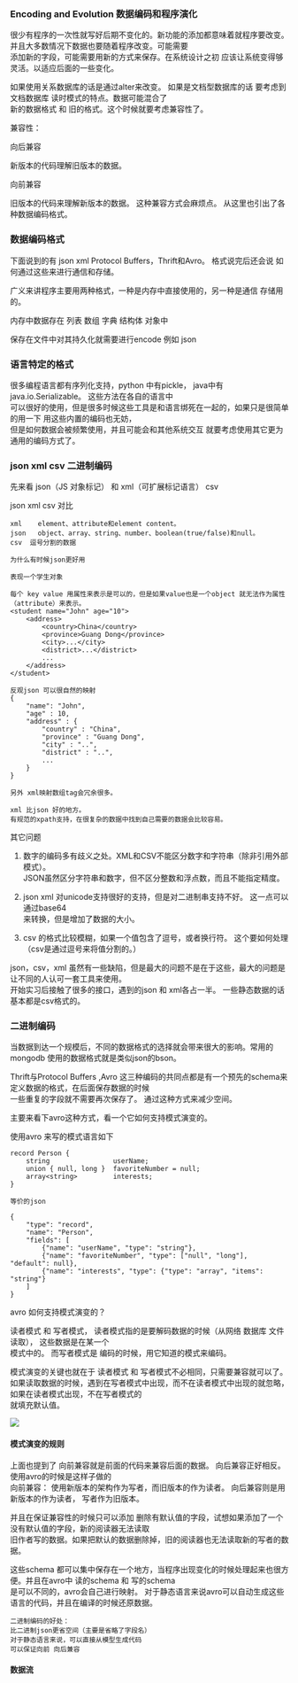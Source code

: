 ### Encoding and Evolution 数据编码和程序演化     

很少有程序的一次性就写好后期不变化的。新功能的添加都意味着就程序要改变。 并且大多数情况下数据也要随着程序改变。可能需要    
添加新的字段，可能需要用新的方式来保存。在系统设计之初 应该让系统变得够灵活。以适应后面的一些变化。     

如果使用关系数据库的话是通过alter来改变。 如果是文档型数据库的话 要考虑到文档数据库 读时模式的特点。数据可能混合了   
新的数据格式 和 旧的格式。这个时候就要考虑兼容性了。     

兼容性：    

向后兼容     

新版本的代码理解旧版本的数据。

向前兼容    

旧版本的代码来理解新版本的数据。 这种兼容方式会麻烦点。 从这里也引出了各种数据编码格式。   

### 数据编码格式      
下面说到的有 json xml Protocol Buffers，Thrift和Avro。 格式说完后还会说 如何通过这些来进行通信和存储。     

广义来讲程序主要用两种格式，一种是内存中直接使用的，另一种是通信 存储用的。      

内存中数据存在 列表 数组 字典 结构体 对象中     

保存在文件中对其持久化就需要进行encode 例如 json 

### 语言特定的格式     

很多编程语言都有序列化支持，python 中有pickle， java中有java.io.Serializable。 这些方法在各自的语言中    
可以很好的使用，但是很多时候这些工具是和语言绑死在一起的，如果只是很简单的用一下 用这些内置的编码也无妨，    
但是如何数据会被频繁使用，并且可能会和其他系统交互 就要考虑使用其它更为通用的编码方式了。     


### json xml csv 二进制编码    

先来看 json（JS 对象标记） 和 xml（可扩展标记语言） csv     

json xml csv 对比
    
    xml    element、attribute和element content。
    json   object、array、string、number、boolean(true/false)和null。
    csv  逗号分割的数据
    
    为什么有时候json更好用
    
    表现一个学生对象
    
    每个 key value 用属性来表示是可以的，但是如果value也是一个object 就无法作为属性（attribute）来表示。
    <student name="John" age="10">
        <address>
            <country>China</country>
            <province>Guang Dong</province>
            <city>...</city>
            <district>...</district>
            ...
        </address>
    </student>

    反观json 可以很自然的映射
    {
        "name": "John",
        "age" : 10,
        "address" : {
            "country" : "China",
            "province" : "Guang Dong",
            "city" : "..",
            "district" : "..",
            ...
        }
    }

    另外 xml映射数组tag会冗余很多。
    
    xml 比json 好的地方。
    有规范的xpath支持，在很复杂的数据中找到自己需要的数据会比较容易。

其它问题  

1. 数字的编码多有歧义之处。XML和CSV不能区分数字和字符串（除非引用外部模式）。      
JSON虽然区分字符串和数字，但不区分整数和浮点数，而且不能指定精度。    

2. json xml 对unicode支持很好的支持，但是对二进制串支持不好。 这一点可以通过base64     
来转换，但是增加了数据的大小。    

3. csv 的格式比较模糊，如果一个值包含了逗号，或者换行符。 这个要如何处理（csv是通过逗号来将值分割的。）

json，csv，xml 虽然有一些缺陷，但是最大的问题不是在于这些，最大的问题是让不同的人认可一套工具来使用。     
开始实习后接触了很多的接口，遇到的json 和 xml各占一半。 一些静态数据的话基本都是csv格式的。    

 
### 二进制编码      

当数据到达一个规模后，不同的数据格式的选择就会带来很大的影响。常用的mongodb 使用的数据格式就是类似json的bson。    

Thrift与Protocol Buffers ,Avro 这三种编码的共同点都是有一个预先的schema来定义数据的格式，在后面保存数据的时候     
一些重复的字段就不需要再次保存了。 通过这种方式来减少空间。    

主要来看下avro这种方式，看一个它如何支持模式演变的。    

使用avro 来写的模式语言如下    

    record Person {
        string                userName;
        union { null, long }  favoriteNumber = null;
        array<string>         interests;
    }

    等价的json

    {
        "type": "record",
        "name": "Person",
        "fields": [
            {"name": "userName", "type": "string"},
            {"name": "favoriteNumber", "type": ["null", "long"], "default": null},
            {"name": "interests", "type": {"type": "array", "items": "string"}
        ] 
    }

avro 如何支持模式演变的？      

读者模式 和 写者模式， 读者模式指的是要解码数据的时候（从网络 数据库 文件读取）， 这些数据是在某一个    
模式中的。 而写者模式是 编码的时候，用它知道的模式来编码。      

模式演变的关键也就在于 读者模式 和 写者模式不必相同，只需要兼容就可以了。
如果读取数据的时候，遇到在写者模式中出现，而不在读者模式中出现的就忽略，如果在读者模式出现，不在写者模式的     
就填充默认值。 

![](https://github.com/Vonng/ddia/blob/master/img/fig4-6.png)


#### 模式演变的规则     

上面也提到了 向前兼容就是前面的代码来兼容后面的数据。 向后兼容正好相反。 使用avro的时候是这样子做的      
向前兼容： 使用新版本的架构作为写者，而旧版本的作为读者。 向后兼容则是用新版本的作为读者， 写者作为旧版本。      

并且在保证兼容性的时候只可以添加 删除有默认值的字段，试想如果添加了一个没有默认值的字段，新的阅读器无法读取     
旧作者写的数据。如果把默认的数据删除掉，旧的阅读器也无法读取新的写者的数据。

这些schema 都可以集中保存在一个地方，当程序出现变化的时候处理起来也很方便。并且在avro中 读的schema 和 写的schema    
是可以不同的，avro会自己进行映射。 对于静态语言来说avro可以自动生成这些语言的代码，并且在编译的时候还原数据。       

    二进制编码的好处：     
    比二进制json更省空间（主要是省略了字段名）
    对于静态语言来说，可以直接从模型生成代码
    可以保证向前 向后兼容
    


#### 数据流
     

